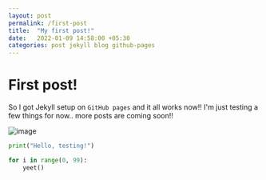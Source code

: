 ```yaml
---
layout: post
permalink: /first-post
title:  "My first post!"
date:   2022-01-09 14:58:00 +05:30
categories: post jekyll blog github-pages
---
```


# First post!

So I got Jekyll setup on `GitHub pages` and it all works now!! 
I'm just testing a few things for now.. more posts are coming soon!!

![image](/blog/assets/Chiroyce.png)

```python
print("Hello, testing!")

for i in range(0, 99):
    yeet()
```
